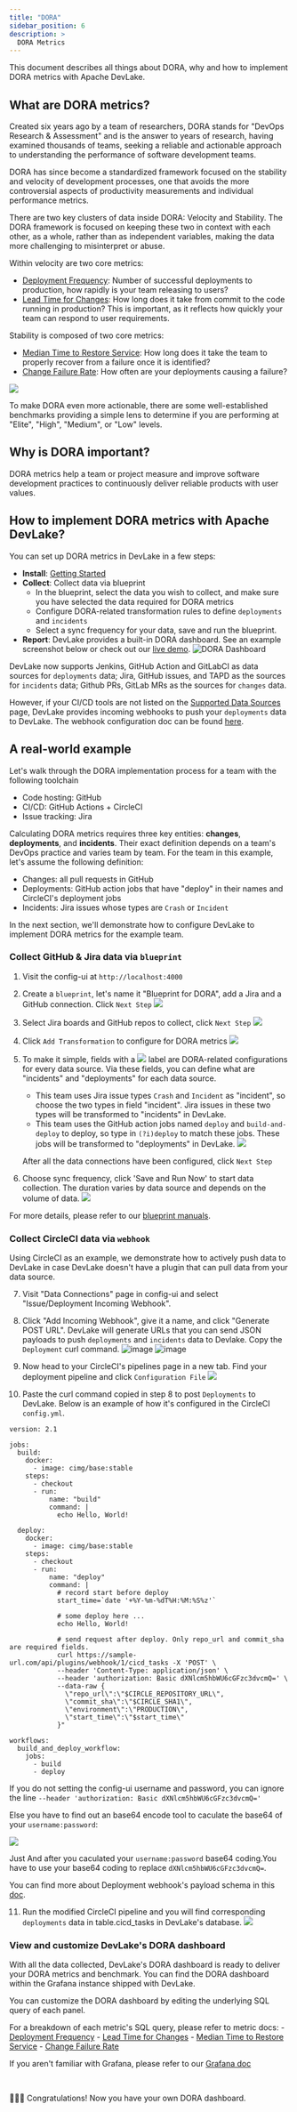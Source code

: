 ```yaml
---
title: "DORA"
sidebar_position: 6
description: >
  DORA Metrics
---
```



This document describes all things about DORA, why and how to implement DORA metrics with Apache DevLake.

## What are DORA metrics?
Created six years ago by a team of researchers, DORA stands for "DevOps Research & Assessment" and is the answer to years of research, having examined thousands of teams, seeking a reliable and actionable approach to understanding the performance of software development teams.

DORA has since become a standardized framework focused on the stability and velocity of development processes, one that avoids the more controversial aspects of productivity measurements and individual performance metrics.

There are two key clusters of data inside DORA: Velocity and Stability. The DORA framework is focused on keeping these two in context with each other, as a whole, rather than as independent variables, making the data more challenging to misinterpret or abuse. 

Within velocity are two core metrics: 
- [Deployment Frequency](https://devlake.apache.org/docs/Metrics/DeploymentFrequency): Number of successful deployments to production, how rapidly is your team releasing to users?
- [Lead Time for Changes](https://devlake.apache.org/docs/Metrics/LeadTimeForChanges): How long does it take from commit to the code running in production? This is important, as it reflects how quickly your team can respond to user requirements.

Stability is composed of two core metrics:
- [Median Time to Restore Service](https://devlake.apache.org/docs/Metrics/MTTR): How long does it take the team to properly recover from a failure once it is identified?
- [Change Failure Rate](https://devlake.apache.org/docs/Metrics/CFR): How often are your deployments causing a failure?

![](https://i.imgur.com/71EUflb.png)

To make DORA even more actionable, there are some well-established benchmarks providing a simple lens to determine if you are performing at "Elite", "High", "Medium", or "Low" levels. 

## Why is DORA important?
DORA metrics help a team or project measure and improve software development practices to continuously deliver reliable products with user values.


## How to implement DORA metrics with Apache DevLake?

You can set up DORA metrics in DevLake in a few steps:
- **Install**: [Getting Started](https://devlake.apache.org/docs/GettingStarted)
- **Collect**: Collect data via blueprint
    - In the blueprint, select the data you wish to collect, and make sure you have selected the data required for DORA metrics
    - Configure DORA-related transformation rules to define `deployments` and `incidents`
    - Select a sync frequency for your data, save and run the blueprint.
- **Report**: DevLake provides a built-in DORA dashboard. See an example screenshot below or check out our [live demo](https://grafana-lake.demo.devlake.io/grafana/d/qNo8_0M4z/dora?orgId=1).
![DORA Dashboard](https://i.imgur.com/y1pUIsk.png)

DevLake now supports Jenkins, GitHub Action and GitLabCI as data sources for `deployments` data; Jira, GitHub issues, and TAPD as the sources for `incidents` data; Github PRs, GitLab MRs as the sources for `changes` data.

However, if your CI/CD tools are not listed on the [Supported Data Sources](https://devlake.apache.org/docs/SupportedDataSources) page, DevLake provides incoming webhooks to push your `deployments` data to DevLake. The webhook configuration doc can be found [here](https://devlake.apache.org/docs/UserManuals/ConfigUI/webhook/).


## A real-world example

Let's walk through the DORA implementation process for a team with the following toolchain

- Code hosting: GitHub
- CI/CD: GitHub Actions + CircleCI
- Issue tracking: Jira

Calculating DORA metrics requires three key entities: **changes**, **deployments**, and **incidents**. Their exact definition depends on a team's DevOps practice and varies team by team. For the team in this example, let's assume the following definition:

- Changes: all pull requests in GitHub
- Deployments: GitHub action jobs that have "deploy" in their names and CircleCI's deployment jobs
- Incidents: Jira issues whose types are `Crash` or `Incident`

In the next section, we'll demonstrate how to configure DevLake to implement DORA metrics for the example team.

### Collect GitHub & Jira data via `blueprint`
1. Visit the config-ui at `http://localhost:4000`
2. Create a `blueprint`, let's name it "Blueprint for DORA", add a Jira and a GitHub connection. Click `Next Step`
![](https://i.imgur.com/lpPRZ6v.png)

3. Select Jira boards and GitHub repos to collect, click `Next Step`
![](https://i.imgur.com/Ko38n6J.png)

4. Click `Add Transformation` to configure for DORA metrics
![](https://i.imgur.com/Lhcu2DE.png)

5. To make it simple, fields with a ![](https://i.imgur.com/rrLopFx.png) label are DORA-related configurations for every data source. Via these fields, you can define what are "incidents" and "deployments" for each data source. 
   - This team uses Jira issue types `Crash` and `Incident` as "incident", so choose the two types in field "incident". Jira issues in these two types will be transformed to "incidents" in DevLake.
   - This team uses the GitHub action jobs named `deploy` and `build-and-deploy` to deploy, so type in `(?i)deploy` to match these jobs. These jobs will be transformed to "deployments" in DevLake.
   ![](https://i.imgur.com/57sRc8L.png)

   After all the data connections have been configured, click `Next Step`

6. Choose sync frequency, click 'Save and Run Now' to start data collection. The duration varies by data source and depends on the volume of data.
![](https://i.imgur.com/zPkfzGr.png)

For more details, please refer to our [blueprint manuals](https://devlake.apache.org/docs/UserManuals/ConfigUI/Tutorial).

### Collect CircleCI data via `webhook`

Using CircleCI as an example, we demonstrate how to actively push data to DevLake in case DevLake doesn't have a plugin that can pull data from your data source.

7. Visit "Data Connections" page in config-ui and select "Issue/Deployment Incoming Webhook".

8. Click "Add Incoming Webhook", give it a name, and click "Generate POST URL". DevLake will generate URLs that you can send JSON payloads to push `deployments` and `incidents` data to Devlake. Copy the `Deployment` curl command.
![image](https://user-images.githubusercontent.com/3294100/191309840-460fbc9c-15a1-4b12-a510-9ed5ccd8f2b0.png)
![image](https://user-images.githubusercontent.com/3294100/195282257-00d7e741-9910-465b-82a6-9ffbc0d7ce43.png)

9. Now head to your CircleCI's pipelines page in a new tab. Find your deployment pipeline and click `Configuration File`
![](https://i.imgur.com/XwPzmyk.png)

10. Paste the curl command copied in step 8 to post `Deployments` to DevLake. Below is an example of how it's configured in the CircleCI `config.yml`.
  ```
  version: 2.1

  jobs:
    build:
      docker:
        - image: cimg/base:stable
      steps:
        - checkout
        - run:
            name: "build"
            command: |
              echo Hello, World!

    deploy:
      docker:
        - image: cimg/base:stable
      steps:
        - checkout
        - run:
            name: "deploy"
            command: |
              # record start before deploy
              start_time=`date '+%Y-%m-%dT%H:%M:%S%z'`

              # some deploy here ...
              echo Hello, World!

              # send request after deploy. Only repo_url and commit_sha are required fields.
              curl https://sample-url.com/api/plugins/webhook/1/cicd_tasks -X 'POST' \
              --header 'Content-Type: application/json' \
              --header 'authorization: Basic dXNlcm5hbWU6cGFzc3dvcmQ=' \
              --data-raw {
                \"repo_url\":\"$CIRCLE_REPOSITORY_URL\",
                \"commit_sha\":\"$CIRCLE_SHA1\",
                \"environment\":\"PRODUCTION\",
                \"start_time\":\"$start_time\"
              }"

  workflows:
    build_and_deploy_workflow:
      jobs:
        - build
        - deploy
  ```
  If you do not setting the config-ui username and password, you can ignore the line `--header 'authorization: Basic dXNlcm5hbWU6cGFzc3dvcmQ='`

  Else you have to find out an base64 encode tool to caculate the base64 of your `username:password`:

  ![](base64.jpg)

  Just 
  And after you caculated your `username:password` base64 coding.You have to use your base64 coding to replace `dXNlcm5hbWU6cGFzc3dvcmQ=`.


  You can find more about Deployment webhook's payload schema in this [doc](https://devlake.apache.org/docs/Plugins/webhook/#deployments).

11. Run the modified CircleCI pipeline and you will find corresponding `deployments` data in table.cicd_tasks in DevLake's database.
![](https://i.imgur.com/4g1Cb2B.png)

### View and customize DevLake's DORA dashboard 

With all the data collected, DevLake's DORA dashboard is ready to deliver your DORA metrics and benchmark. You can find the DORA dashboard within the Grafana instance shipped with DevLake.

You can customize the DORA dashboard by editing the underlying SQL query of each panel.

For a breakdown of each metric's SQL query, please refer to metric docs:
    - [Deployment Frequency](https://devlake.apache.org/docs/Metrics/DeploymentFrequency)
    - [Lead Time for Changes](https://devlake.apache.org/docs/Metrics/LeadTimeForChanges)
    - [Median Time to Restore Service](https://devlake.apache.org/docs/Metrics/MTTR)
    - [Change Failure Rate](https://devlake.apache.org/docs/Metrics/CFR)

If you aren't familiar with Grafana, please refer to our [Grafana doc](./Dashboards/GrafanaUserGuide.md)

<br/>

:tada::tada::tada: Congratulations! Now you have your own DORA dashboard. 

<br/><br/><br/>


